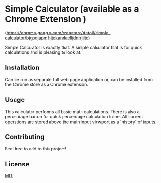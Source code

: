 # Simple Calculator (available as a Chrome Extension )

(https://chrome.google.com/webstore/detail/simple-calculator/bjgpdjapmlhjjekandaelljdnhljiljc)

Simple Calculator is exactly that. A simple calculator that is for quick calculations and is pleasing to look at.

## Installation

Can be run as separate full web page application or, can be installed from the Chrome store as a Chrome extension.

## Usage

This calculator performs all basic math calculations. There is also a percentage button for quick percentage calculation inline. All current operations are stored above the main input viewport as a 'history' of inputs.

## Contributing

Feel free to add to this project!

## License

[MIT](https://choosealicense.com/licenses/mit/)
